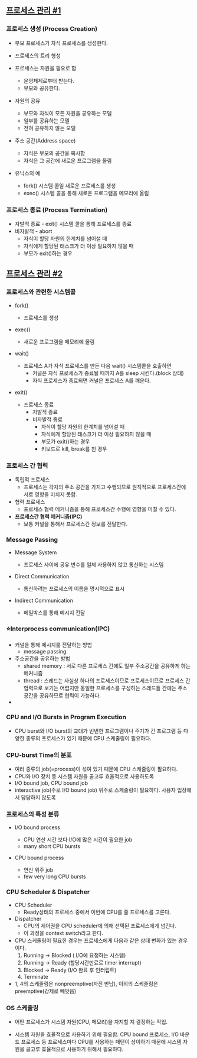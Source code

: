 ## [프로세스 관리 #1](https://core.ewha.ac.kr/publicview/C0101020140321144554159683?vmode=f)

### 프로세스 생성 (Process Creation)

- 부모 프로세스가 자식 프로세스를 생성한다.
- 프로세스의 트리 형성
- 프로세스는 자원을 필요로 함
  - 운영체제로부터 받는다.
  - 부모와 공유한다.

- 자원의 공유
  - 부모와 자식이 모든 자원을 공유하는 모델
  - 일부를 공유하는 모델
  - 전혀 공유하지 않는 모델

- 주소 공간(Address space)
  - 자식은 부모의 공간을 복사함
  - 자식은 그 공간에 새로운 프로그램을 올림

- 유닉스의 예
  - fork() 시스템 콜일 새로운 프로세스를 생성
  - exec()  시스템 콜을 통해 새로운 프로그램을 메모리에 올림


### 프로세스 종료 (Process Termination)

- 자발적 종료 - exit() 시스템 콜을 통해 프로세스를 종료
- 비자발적 - abort
  - 자식이 할당 자원의 한계치를 넘어설 때
  - 자식에게 할당된 태스크가 더 이상 필요하지 않을 때
  - 부모가 exit()하는 경우


## [프로세스 관리 #2](https://core.ewha.ac.kr/publicview/C0101020140325134428879622?vmode=f)

### 프로세스와 관련한 시스템콜

- fork()
  - 프로세스를 생성

- exec()
  - 새로운 프로그램을 메모리에 올림

- wait()
  - 프로세스 A가 자식 프로세스를 만든 다음 wait() 시스템콜을 호출하면
    - 커널은 자식 프로세스가 종료될 때까지 A를 sleep 시킨다.(block 상태)
    - 자식 프로세스가 종료되면 커널은 프로세스 A를 깨운다.

- exit()
  - 프로세스 종료
    - 자발적 종료
    - 비자발적 종료
      - 자식이 할당 자원의 한계치를 넘어설 때
      - 자식에게 할당된 태스크가 더 이상 필요하지 않을 때
      - 부모가 exit()하는 경우
      - 키보드로 kill, break를 친 경우


### 프로세스 간 협력

- 독립적 프로세스
  - 프로세스는 각자의 주소 공간을 가지고 수행되므로 원칙적으로 프로세스간에 서로 영향을 미치지 못함.
- 협력 프로세스
  - 프로세스 협력 메커니즘을 통해 프로세스간 수행에 영향을 미칠 수 있다.
- **프로세스간 협력 메커니즘(IPC)**
  - 보통 커널을 통해서 프로세스간 정보를 전달한다.


### Message Passing

- Message System
  - 프로세스 사이에 공유 변수를 일체 사용하지 않고 통신하는 시스템

- Direct Communication
  - 통신하려는 프로세스의 이름을 명시적으로 표시

- Indirect Communication
  - 메일박스를 통해 메시지 전달


### :star:Interprocess communication(IPC)

- 커널을 통해 메시지를 전달하는 방법
  - message passing
- 주소공간을 공유하는 방법
  - shared memory : 서로 다른 프로세스 간에도 일부 주소공간을 공유하게 하는 메커니즘
  - thread : 스레드는 사실상 하나의 프로세스이므로 프로세스이므로 프로세스 간 협력으로 보기는 어렵지만  동일한 프로세스를 구성하는 스레드들 간에는 주소 공간을 공유하므로 협력이 가능하다.
- 


### CPU and I/O Bursts in Program Execution

- CPU burst와 I/O burst의 교대가 빈번한 프로그램이나 주기가 긴 프로그램 등 다양한 종류의 프로세스가 있기 때문에 CPU 스케줄링이 필요하다.

### CPU-burst Time의 분포

- 여러 종류의 job(=process)이 섞여 있기 때문에 CPU 스케줄링이 필요하다.
- CPU와 I/O 장치 등 시스템 자원을 골고루 효율적으로 사용하도록
- I/O bound job, CPU bound job
- interactive job(주로 I/O bound job) 위주로 스케줄링이 필요하다. 사용자 입장에서 답답하지 않도록

### 프로세스의 특성 분류

- I/O bound process
  - CPU 연산 시간 보다 I/O에 많은 시간이 필요한 job
  - many short CPU bursts

- CPU bound process
  - 연산 위주 job
  - few very long CPU bursts


### CPU Scheduler & Dispatcher

- CPU Scheduler
  - Ready상태의 프로세스 중에서 이번에 CPU를 줄 프로세스를 고른다.
- Dispatcher
  - CPU의 제어권을 CPU scheduler에 의해 선택된 프로세스에게 넘긴다.
  - 이 과정을 context switch라고 한다.
- CPU 스케줄링이 필요한 경우는 프로세스에게 다음과 같은 상태 변화가 있는 경우이다.
  1. Running -> Blocked ( I/O에 요청하는 시스템)
  2. Running -> Ready (할당시간만료로 timer interrupt)
  3. Blocked -> Ready (I/O 완료 후 인터럽트)
  4. Terminate
- 1, 4의 스케줄링은 nonpreemptive(자진 반납), 이외의 스케줄링은 preemptive(강제로 빼앗음)



### OS 스케줄링

- 어떤 프로세스가 시스템 자원(CPU, 메모리)을 차지할 지 결정하는 작업.

- 시스템 자원을 효율적으로 사용하기 위해 필요함. CPU bound 프로세스, I/O 바운드 프로세스 등 프로세스마다 CPU를 사용하는 패턴이 상이하기 때문에 시스템 자원을 골고루 효율적으로 사용하기 위해서 필요하다. 